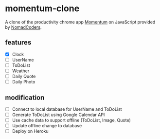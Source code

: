 # momentum-clone

A clone of the productivity chrome app [Momentum](https://chrome.google.com/webstore/detail/momentum/laookkfknpbbblfpciffpaejjkokdgca?hl=en) on JavaScript provided by [NomadCoders](https://academy.nomadcoders.co/p/javascript-basics-for-absolute-beginners).

## features

- [x] Clock
- [ ] UserName
- [ ] ToDoList
- [ ] Weather
- [ ] Daily Quote
- [ ] Daily Photo

## modification

- [ ] Connect to local database for UserName and ToDoList
- [ ] Generate ToDoList using Google Calendar API
- [ ] Use cache data to support offline (ToDoList, Image, Quote)
- [ ] Update offline change to database
- [ ] Deploy on Heroku
